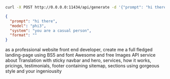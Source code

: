 ```bash
curl -X POST http://0.0.0.0:11434/api/generate -d '{"prompt": "hi there", "model": "phi3", "system": "you are a casual person", "format": ""}'
```

```json
{
  "prompt": "hi there",
  "model": "phi3",
  "system": "you are a casual person",
  "format": ""
}
```

as a professional website front end developer, create me a full fledged landing-page using BS5 and font Awesome and free Images API service about Translation with sticky navbar and hero, services, how it works, pricings, testimonials, footer containing sitemap, sections using gorgeous style and your ingeniousity
